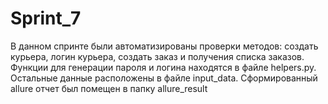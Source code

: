 # Sprint_7
В данном спринте были автоматизированы проверки методов: создать курьера, логин курьера, создать заказ и 
получения списка заказов. 
Функции для генерации пароля и логина находятся в файле helpers.py.
Остальные данные расположены в файле input_data.
Сформированный allure отчет был помещен в папку allure_result